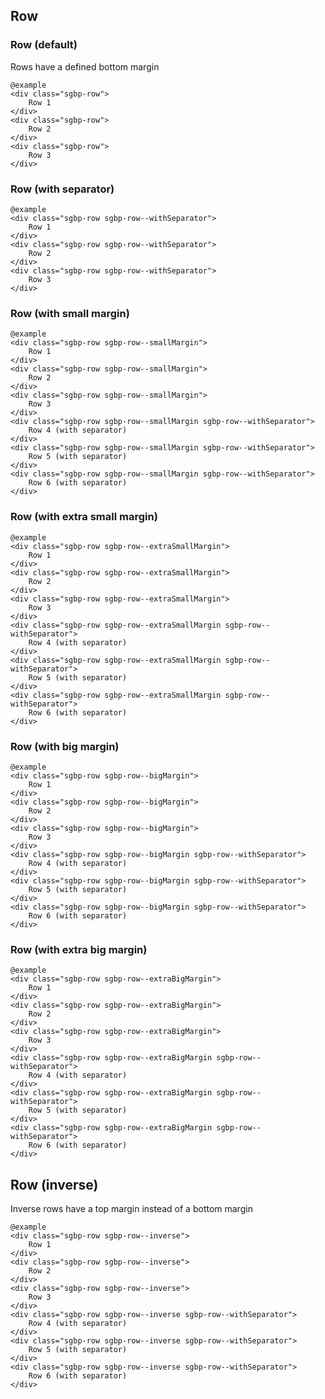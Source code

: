 ## Row

### Row (default)

Rows have a defined bottom margin

    @example
    <div class="sgbp-row">
        Row 1
    </div>
    <div class="sgbp-row">
        Row 2
    </div>
    <div class="sgbp-row">
        Row 3
    </div>

### Row (with separator)

    @example
    <div class="sgbp-row sgbp-row--withSeparator">
        Row 1
    </div>
    <div class="sgbp-row sgbp-row--withSeparator">
        Row 2
    </div>
    <div class="sgbp-row sgbp-row--withSeparator">
        Row 3
    </div>

### Row (with small margin)

    @example
    <div class="sgbp-row sgbp-row--smallMargin">
        Row 1
    </div>
    <div class="sgbp-row sgbp-row--smallMargin">
        Row 2
    </div>
    <div class="sgbp-row sgbp-row--smallMargin">
        Row 3
    </div>
    <div class="sgbp-row sgbp-row--smallMargin sgbp-row--withSeparator">
        Row 4 (with separator)
    </div>
    <div class="sgbp-row sgbp-row--smallMargin sgbp-row--withSeparator">
        Row 5 (with separator)
    </div>
    <div class="sgbp-row sgbp-row--smallMargin sgbp-row--withSeparator">
        Row 6 (with separator)
    </div>

### Row (with extra small margin)

    @example
    <div class="sgbp-row sgbp-row--extraSmallMargin">
        Row 1
    </div>
    <div class="sgbp-row sgbp-row--extraSmallMargin">
        Row 2
    </div>
    <div class="sgbp-row sgbp-row--extraSmallMargin">
        Row 3
    </div>
    <div class="sgbp-row sgbp-row--extraSmallMargin sgbp-row--withSeparator">
        Row 4 (with separator)
    </div>
    <div class="sgbp-row sgbp-row--extraSmallMargin sgbp-row--withSeparator">
        Row 5 (with separator)
    </div>
    <div class="sgbp-row sgbp-row--extraSmallMargin sgbp-row--withSeparator">
        Row 6 (with separator)
    </div>

### Row (with big margin)

    @example
    <div class="sgbp-row sgbp-row--bigMargin">
        Row 1
    </div>
    <div class="sgbp-row sgbp-row--bigMargin">
        Row 2
    </div>
    <div class="sgbp-row sgbp-row--bigMargin">
        Row 3
    </div>
    <div class="sgbp-row sgbp-row--bigMargin sgbp-row--withSeparator">
        Row 4 (with separator)
    </div>
    <div class="sgbp-row sgbp-row--bigMargin sgbp-row--withSeparator">
        Row 5 (with separator)
    </div>
    <div class="sgbp-row sgbp-row--bigMargin sgbp-row--withSeparator">
        Row 6 (with separator)
    </div>

### Row (with extra big margin)

    @example
    <div class="sgbp-row sgbp-row--extraBigMargin">
        Row 1
    </div>
    <div class="sgbp-row sgbp-row--extraBigMargin">
        Row 2
    </div>
    <div class="sgbp-row sgbp-row--extraBigMargin">
        Row 3
    </div>
    <div class="sgbp-row sgbp-row--extraBigMargin sgbp-row--withSeparator">
        Row 4 (with separator)
    </div>
    <div class="sgbp-row sgbp-row--extraBigMargin sgbp-row--withSeparator">
        Row 5 (with separator)
    </div>
    <div class="sgbp-row sgbp-row--extraBigMargin sgbp-row--withSeparator">
        Row 6 (with separator)
    </div>

## Row (inverse)

Inverse rows have a top margin instead of a bottom margin

    @example
    <div class="sgbp-row sgbp-row--inverse">
        Row 1
    </div>
    <div class="sgbp-row sgbp-row--inverse">
        Row 2
    </div>
    <div class="sgbp-row sgbp-row--inverse">
        Row 3
    </div>
    <div class="sgbp-row sgbp-row--inverse sgbp-row--withSeparator">
        Row 4 (with separator)
    </div>
    <div class="sgbp-row sgbp-row--inverse sgbp-row--withSeparator">
        Row 5 (with separator)
    </div>
    <div class="sgbp-row sgbp-row--inverse sgbp-row--withSeparator">
        Row 6 (with separator)
    </div>
